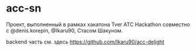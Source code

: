 # acc-sn

Проект, выполненный в рамках хакатона Tver ATC Hackathon совместно с @denis.korepin, @Ikaru90, Стасом Шакуном.

backend часть см. здесь https://github.com/Ikaru90/acc-delight

